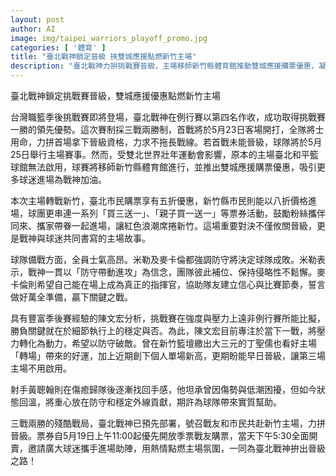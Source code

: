 ```yaml
---
layout: post
author: AI
image: img/taipei_warriors_playoff_promo.jpg
categories: [ '體育' ]
title: "臺北戰神鎖定晉級 挾雙城應援點燃新竹主場"
description: "臺北戰神力拚挑戰賽晉級，主場移師新竹縣體育館推動雙城應援購票優惠，凝聚台北與新竹球迷熱情。全隊士氣高昂、主力備戰關鍵戰役，三戰兩勝賽制考驗臨場硬實力，全力搶下晉級。票券多重優惠鼓勵粉絲攜家帶眷進場加油，共同見證主場紅色浪潮卷動新竹。"
---
```

臺北戰神鎖定挑戰賽晉級，雙城應援優惠點燃新竹主場

台灣職籃季後挑戰賽即將登場，臺北戰神在例行賽以第四名作收，成功取得挑戰賽一勝的領先優勢。這次賽制採三戰兩勝制，首戰將於5月23日客場開打，全隊將士用命，力拼首場拿下晉級資格，力求不拖長戰線。若首戰未能晉級，球隊將於5月25日舉行主場賽事。然而，受雙北世界壯年運動會影響，原本的主場臺北和平籃球館無法啟用，球賽將移師新竹縣體育館進行，並推出雙城應援購票優惠，吸引更多球迷進場為戰神加油。

本次主場轉戰新竹，臺北市民購票享有五折優惠，新竹縣市民則能以八折價格進場，球團更串連一系列「買三送一」、「親子買一送一」等票券活動，鼓勵粉絲攜伴同來、攜家帶眷一起進場，讓紅色浪潮席捲新竹。這場重要對決不僅攸關晉級，更是戰神與球迷共同書寫的主場故事。

球隊備戰方面，全員士氣高昂。米勒及麥卡倫都強調防守將決定球隊成敗。米勒表示，戰神一貫以「防守帶動進攻」為信念，團隊彼此補位、保持侵略性不鬆懈。麥卡倫則希望自己能在場上成為真正的指揮官，協助隊友建立信心與比賽節奏，誓言做好萬全準備，贏下關鍵之戰。

具有豐富季後賽經驗的陳文宏分析，挑戰賽在強度與壓力上遠非例行賽所能比擬，勝負關鍵就在於細節執行上的穩定與否。為此，陳文宏目前專注於當下一戰，將壓力轉化為動力，希望以防守破敵。曾在新竹籃壇繳出大三元的丁聖儒也看好主場「轉場」帶來的好運，加上近期創下個人單場新高，更期盼能早日晉級，讓第三場主場不用啟用。

射手黃聰翰則在傷癒歸隊後逐漸找回手感，他坦承曾因傷勢與低潮困擾，但如今狀態回溫，將重心放在防守和穩定外線貢獻，期許為球隊帶來實質幫助。

三戰兩勝的殘酷戰局，臺北戰神已預先部署，號召戰友和市民共赴新竹主場，力拼晉級。票券自5月19日上午11:00起優先開放季票戰友購票，當天下午5:30全面開賣，邀請廣大球迷攜手進場助陣，用熱情點燃主場氛圍，一同為臺北戰神拚出晉級之路！
